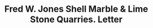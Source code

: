 ---
doi: 10.7916/D8612BC2
date_other: '1890'
date_other_textual: 1890-1899
form: correspondence
genre:
- Letters (correspondence)
name:
- Fred W. Jones Shell Marble & Lime Stone Quarries
object_in_context_url: https://biggert.cul.columbia.edu/items/view/ave_biggert_00922
subject_hierarchical_geographic:
- Hudson, New York, United States
subject_name:
- Fred W. Jones Shell Marble & Lime Stone Quarries
title: Fred W. Jones Shell Marble & Lime Stone Quarries. Letter
sort_title: Fred W. Jones Shell Marble & Lime Stone Quarries. Letter
call_number: ave_biggert_00922
coordinates:
- 42.25,-73.78972222222222
pid: ave_biggert_00922
identifiers: ave_biggert_00922
canvas_id: ldpd:396191
permalink: "/items/ave_biggert_00922/"
layout: iiif-image-page
---